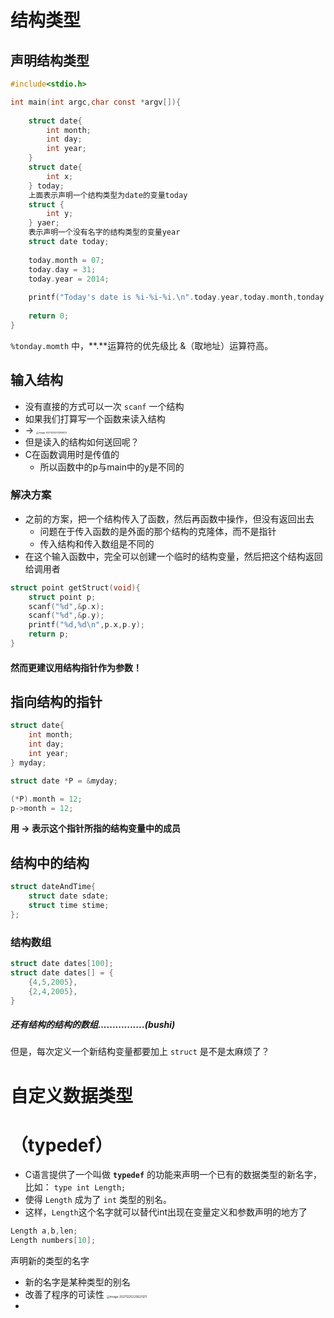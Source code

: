 # 结构类型

## 声明结构类型

```c
#include<stdio.h>

int main(int argc,char const *argv[]){
	
    struct date{
		int month;
        int day;
        int year;
    }
    struct date{
        int x;
    } today;
    上面表示声明一个结构类型为date的变量today
    struct {
        int y;
    } yaer; 
    表示声明一个没有名字的结构类型的变量year
	struct date today;
    
    today.month = 07;
    today.day = 31;
    today.year = 2014;
    
    printf("Today's date is %i-%i-%i.\n".today.year,today.month,tonday.day);
    
    return 0;
}
```

`%tonday.momth` 中，**.**运算符的优先级比 &（取地址）运算符高。

## 输入结构

- 没有直接的方式可以一次 `scanf` 一个结构
- 如果我们打算写一个函数来读入结构
- ->
  <img src="C:\Users\fei_c\Documents\Programing Language\C\笔记\image\image-20211225221558412.png" alt="image-20211225221558412" style="zoom:25%;" />
- 但是读入的结构如何送回呢？
- C在函数调用时是传值的
  - 所以函数中的p与main中的y是不同的

### 解决方案

- 之前的方案，把一个结构传入了函数，然后再函数中操作，但没有返回出去
  - 问题在于传入函数的是外面的那个结构的克隆体，而不是指针
  - 传入结构和传入数组是不同的
- 在这个输入函数中，完全可以创建一个临时的结构变量，然后把这个结构返回给调用者

```c
struct point getStruct(void){
    struct point p;
    scanf("%d",&p.x);
	scanf("%d",&p.y);
	printf("%d,%d\n",p.x,p.y);
	return p;
}
```

#### 然而更建议用结构指针作为参数！

## 指向结构的指针

```c
struct date{
    int month;
    int day;
    int year;
} myday;

struct date *P = &myday;

(*P).month = 12;
p->month = 12;
```

**用 -> 表示这个指针所指的结构变量中的成员**

## 结构中的结构

```c
struct dateAndTime{
	struct date sdate;
    struct time stime;
};
```

### 结构数组

```c
struct date dates[100];
struct date dates[] = {
    {4,5,2005},
    {2,4,2005},
}
```

##### 还有结构的结构的数组................(bushi)

但是，每次定义一个新结构变量都要加上 `struct` 是不是太麻烦了？

# 自定义数据类型

# （typedef）

- C语言提供了一个叫做 **`typedef`** 的功能来声明一个已有的数据类型的新名字，比如：
  `type int Length;`
- 使得 `Length` 成为了 `int` 类型的别名。
- 这样，`Length`这个名字就可以替代int出现在变量定义和参数声明的地方了

```c
Length a,b,len;
Length numbers[10];
```

声明新的类型的名字

- 新的名字是某种类型的别名
- 改善了程序的可读性
  <img src="C:\Users\fei_c\Documents\Programing Language\C\笔记\image\image-20211225225620211.png" alt="image-20211225225620211" style="zoom:33%;" />
- 
